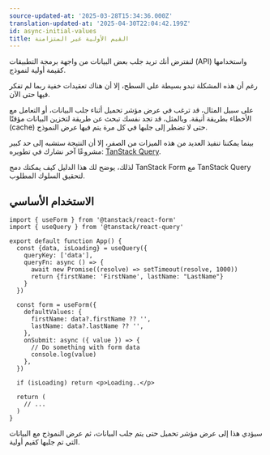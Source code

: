 ```yaml
---
source-updated-at: '2025-03-28T15:34:36.000Z'
translation-updated-at: '2025-04-30T22:04:42.199Z'
id: async-initial-values
title: القيم الأولية غير المتزامنة
---
```


لنفترض أنك تريد جلب بعض البيانات من واجهة برمجة التطبيقات (API) واستخدامها كقيمة أولية لنموذج.

رغم أن هذه المشكلة تبدو بسيطة على السطح، إلا أن هناك تعقيدات خفية ربما لم تفكر فيها حتى الآن.

على سبيل المثال، قد ترغب في عرض مؤشر تحميل أثناء جلب البيانات، أو التعامل مع الأخطاء بطريقة أنيقة. وبالمثل، قد تجد نفسك تبحث عن طريقة لتخزين البيانات مؤقتًا (cache) حتى لا تضطر إلى جلبها في كل مرة يتم فيها عرض النموذج.

بينما يمكننا تنفيذ العديد من هذه الميزات من الصفر، إلا أن النتيجة ستشبه إلى حد كبير مشروعًا آخر نشارك في تطويره: [TanStack Query](https://tanstack.com/query).

لذلك، يوضح لك هذا الدليل كيف يمكنك دمج TanStack Form مع TanStack Query لتحقيق السلوك المطلوب.

## الاستخدام الأساسي

```tsx
import { useForm } from '@tanstack/react-form'
import { useQuery } from '@tanstack/react-query'

export default function App() {
  const {data, isLoading} = useQuery({
    queryKey: ['data'],
    queryFn: async () => {
      await new Promise((resolve) => setTimeout(resolve, 1000))
      return {firstName: 'FirstName', lastName: "LastName"}
    }
  })

  const form = useForm({
    defaultValues: {
      firstName: data?.firstName ?? '',
      lastName: data?.lastName ?? '',
    },
    onSubmit: async ({ value }) => {
      // Do something with form data
      console.log(value)
    },
  })

  if (isLoading) return <p>Loading..</p>

  return (
    // ...
  )
}
```

سيؤدي هذا إلى عرض مؤشر تحميل حتى يتم جلب البيانات، ثم عرض النموذج مع البيانات التي تم جلبها كقيم أولية.
